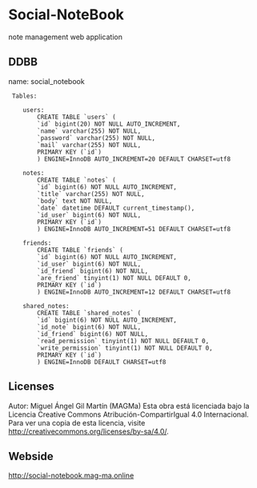 # Social-NoteBook
 note management web application

 ## DDBB
  name: social_notebook
  
     Tables:

        users:
            CREATE TABLE `users` (
            `id` bigint(20) NOT NULL AUTO_INCREMENT,
            `name` varchar(255) NOT NULL,
            `password` varchar(255) NOT NULL,
            `mail` varchar(255) NOT NULL,
            PRIMARY KEY (`id`)
            ) ENGINE=InnoDB AUTO_INCREMENT=20 DEFAULT CHARSET=utf8

        notes:
            CREATE TABLE `notes` (
            `id` bigint(6) NOT NULL AUTO_INCREMENT,
            `title` varchar(255) NOT NULL,
            `body` text NOT NULL,
            `date` datetime DEFAULT current_timestamp(),
            `id_user` bigint(6) NOT NULL,
            PRIMARY KEY (`id`)
            ) ENGINE=InnoDB AUTO_INCREMENT=51 DEFAULT CHARSET=utf8

        friends:
            CREATE TABLE `friends` (
            `id` bigint(6) NOT NULL AUTO_INCREMENT,
            `id_user` bigint(6) NOT NULL,
            `id_friend` bigint(6) NOT NULL,
            `are_friend` tinyint(1) NOT NULL DEFAULT 0,
            PRIMARY KEY (`id`)
            ) ENGINE=InnoDB AUTO_INCREMENT=12 DEFAULT CHARSET=utf8

        shared_notes:
            CREATE TABLE `shared_notes` (
            `id` bigint(6) NOT NULL AUTO_INCREMENT,
            `id_note` bigint(6) NOT NULL,
            `id_friend` bigint(6) NOT NULL,
            `read_permission` tinyint(1) NOT NULL DEFAULT 0,
            `write_permission` tinyint(1) NOT NULL DEFAULT 0,
            PRIMARY KEY (`id`)
            ) ENGINE=InnoDB DEFAULT CHARSET=utf8

## Licenses


Autor: Miguel Ángel Gil Martín (MAGMa)
Esta obra está licenciada bajo la Licencia Creative Commons Atribución-CompartirIgual 4.0 
Internacional. Para ver una copia de esta licencia, 
visite http://creativecommons.org/licenses/by-sa/4.0/.

## Webside
http://social-notebook.mag-ma.online


